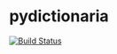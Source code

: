 # pydictionaria

[![Build Status](https://travis-ci.org/clld/pydictionaria.svg?branch=master)](https://travis-ci.org/clld/pydictionaria)

